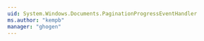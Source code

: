 ```yaml
---
uid: System.Windows.Documents.PaginationProgressEventHandler
ms.author: "kempb"
manager: "ghogen"
---
```

